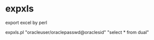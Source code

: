 expxls
======

export excel by perl 


expxls.pl "oracleuser/oraclepasswd@oraclesid" "select * from dual"
